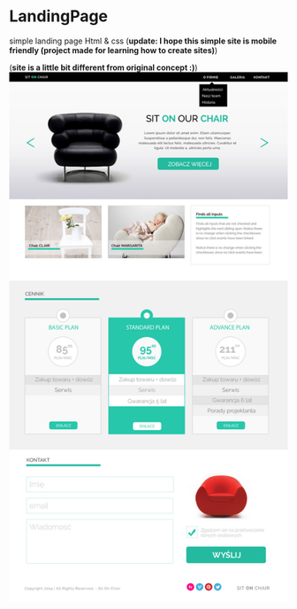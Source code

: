 # LandingPage
simple landing page Html &amp; css (**update: I hope this simple site is mobile friendly (project made for learning how to create sites)**)


(**site is a little bit different from original concept :)**)
![Alt text](https://github.com/MateuszUrb/LandingPage/blob/master/warsztat1.jpg)
